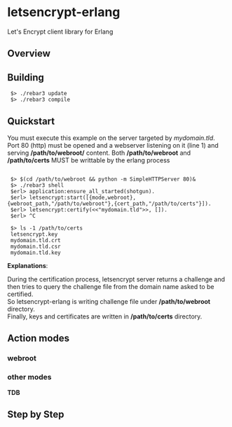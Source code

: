 # letsencrypt-erlang
Let's Encrypt client library for Erlang

## Overview


## Building

```
 $> ./rebar3 update
 $> ./rebar3 compile
```

## Quickstart

You must execute this example on the server targeted by _mydomain.tld_. 
Port 80 (http) must be opened and a webserver listening on it (line 1) and serving **/path/to/webroot/**
content.
Both **/path/to/webroot** and **/path/to/certs** MUST be writtable by the erlang process

```

 $> $(cd /path/to/webroot && python -m SimpleHTTPServer 80)&
 $> ./rebar3 shell
 $erl> application:ensure_all_started(shotgun).
 $erl> letsencrypt:start([{mode,webroot},{webroot_path,"/path/to/webroot"},{cert_path,"/path/to/certs"}]).
 $erl> letsencrypt:certify(<<"mydomain.tld">>, []).
 $erl> ^C

 $> ls -1 /path/to/certs
 letsencrypt.key
 mydomain.tld.crt
 mydomain.tld.csr
 mydomain.tld.key
```

**Explanations**:

  During the certification process, letsencrypt server returns a challenge and then tries to query the challenge
  file from the domain name asked to be certified.  
  So letsencrypt-erlang is writing challenge file under **/path/to/webroot** directory.  
  Finally, keys and certificates are written in **/path/to/certs** directory.


## Action modes

### webroot

### other modes
**TDB**
	

## Step by Step
